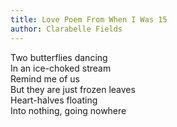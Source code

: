 ```yaml
---
title: Love Poem From When I Was 15 
author: Clarabelle Fields
---
```


Two butterflies dancing   
In an ice-choked stream  
Remind me of us   
But they are just frozen leaves  
Heart-halves floating  
Into nothing, going nowhere 
